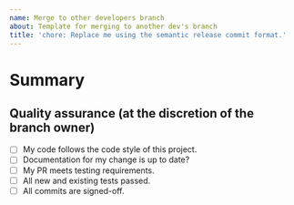 ```yaml
---
name: Merge to other developers branch
about: Template for merging to another dev's branch
title: 'chore: Replace me using the semantic release commit format.'
---
```


# Summary

## Quality assurance (at the discretion of the branch owner)

- [ ] My code follows the code style of this project.
- [ ] Documentation for my change is up to date?
- [ ] My PR meets testing requirements.
- [ ] All new and existing tests passed.
- [ ] All commits are signed-off.
